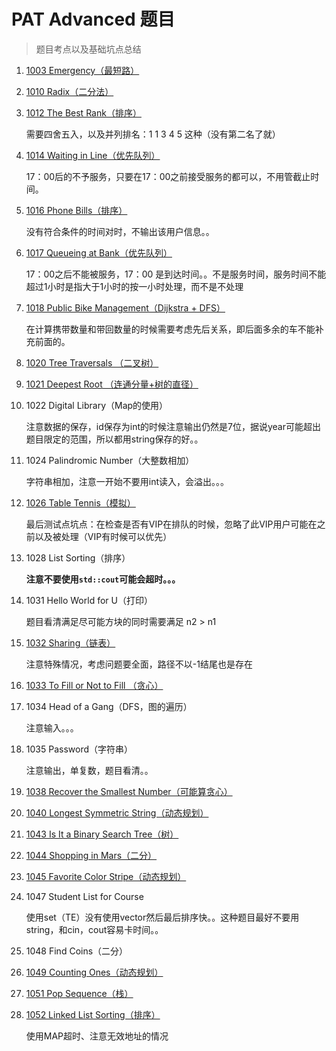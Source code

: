 # PAT Advanced 题目

> 题目考点以及基础坑点总结

1. [1003 Emergency（最短路）](https://joke-lin.top/2020/02/24/2020-02-24-PAT-Advanced-1003/)

2. [1010 Radix（二分法）](https://joke-lin.top/2020/03/19/2020-03-19-PAT-Advanced-1010/)

3. [1012 The Best Rank（排序）](https://joke-lin.top/2020/03/21/2020-03-21-PAT-Advanced-1012/)

	需要四舍五入，以及并列排名：1 1 3 4 5 这种（没有第二名了就）

4. [1014 Waiting in Line（优先队列）](https://joke-lin.top/2020/03/21/2020-03-24-PAT-Advanced-1014/)

	17：00后的不予服务，只要在17：00之前接受服务的都可以，不用管截止时间。

5. [1016 Phone Bills（排序）](https://joke-lin.top/2020/03/27/2020-03-27-PAT-Advanced-1016/)

	没有符合条件的时间对时，不输出该用户信息。。

6. [1017 Queueing at Bank（优先队列）](https://joke-lin.top/2020/03/29/2020-03-29-PAT-Advanced-1017/)

	17：00之后不能被服务，17：00 是到达时间。。不是服务时间，服务时间不能超过1小时是指大于1小时的按一小时处理，而不是不处理

7. [1018 Public Bike Management（Dijkstra + DFS）](https://joke-lin.top/2020/03/31/2020-03-31-PAT-Advanced-1018/)

	在计算携带数量和带回数量的时候需要考虑先后关系，即后面多余的车不能补充前面的。

8. [1020 Tree Traversals （二叉树）](https://joke-lin.top/2020/04/01/2020-04-01-PAT-Advanced-1020/)

9. [1021 Deepest Root （连通分量+树的直径）](https://joke-lin.top/2020/04/03/2020-04-03-PAT-Advanced-1021/)

10. 1022 Digital Library（Map的使用）

	注意数据的保存，id保存为int的时候注意输出仍然是7位，据说year可能超出题目限定的范围，所以都用string保存的好。。

11. 1024 Palindromic Number（大整数相加）

	字符串相加，注意一开始不要用int读入，会溢出。。。

12. [1026 Table Tennis（模拟）](https://joke-lin.top/2020/04/09/2020-04-09-PAT-Advanced-1026/)

	最后测试点坑点：在检查是否有VIP在排队的时候，忽略了此VIP用户可能在之前以及被处理（VIP有时候可以优先）

13. 1028 List Sorting（排序）

	**注意不要使用`std::cout`可能会超时。。。**

14. 1031 Hello World for U（打印）

	题目看清满足尽可能方块的同时需要满足 n2 > n1

15. [1032 Sharing（链表）](https://joke-lin.top/2020/04/11/2020-04-11-PAT-Advanced-1032/)

	注意特殊情况，考虑问题要全面，路径不以-1结尾也是存在

16. [1033 To Fill or Not to Fill （贪心）](https://joke-lin.top/2020/04/11/2020-04-11-PAT-Advanced-1033/)

17. 1034 Head of a Gang（DFS，图的遍历）

	注意输入。。。

18. 1035 Password（字符串）

	注意输出，单复数，题目看清。。

19. [1038 Recover the Smallest Number（可能算贪心）](https://joke-lin.top/2020/04/16/2020-04-16-PAT-Advanced-1038/)

20. [1040 Longest Symmetric String（动态规划）](https://joke-lin.top/2020/04/16/2020-04-16-PAT-Advanced-1040/)

21. [1043 Is It a Binary Search Tree（树）](https://joke-lin.top/2020/04/21/2020-04-21-PAT-Advanced-1043/)

22. [1044 Shopping in Mars（二分）](https://joke-lin.top/2020/04/21/2020-04-25-PAT-Advanced-1044/)

23. [1045 Favorite Color Stripe（动态规划）](https://joke-lin.top/2020/04/21/2020-04-27-PAT-Advanced-1045/)

24. 1047 Student List for Course

	使用set（TE）没有使用vector然后最后排序快。。这种题目最好不要用string，和cin，cout容易卡时间。。

25. 1048 Find Coins（二分）

26. [1049 Counting Ones（动态规划）](https://pintia.cn/problem-sets/994805342720868352/problems/994805430595731456)

27. [1051 Pop Sequence（栈）](https://joke-lin.top/2020/05/06/2020-05-06-PAT-Advanced-1051/)

28. [1052 Linked List Sorting（排序）](https://joke-lin.top/2020/05/11/2020-05-11-PAT-Advanced-1052/)

	使用MAP超时、注意无效地址的情况